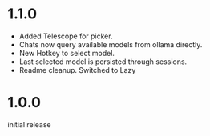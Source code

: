 # 1.1.0

-   Added Telescope for picker.
-   Chats now query available models from ollama directly.
-   New Hotkey to select model.
-   Last selected model is persisted through sessions.
-   Readme cleanup. Switched to Lazy

# 1.0.0

initial release

